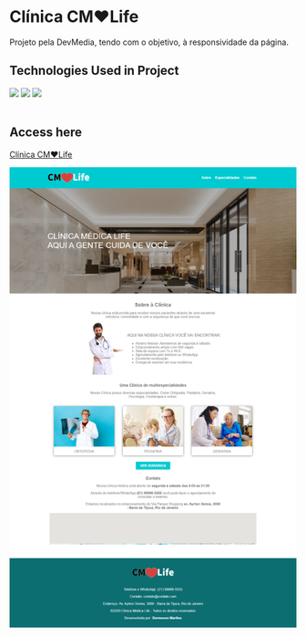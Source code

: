 # Clínica CM♥Life
 Projeto pela DevMedia, tendo com o objetivo, à responsividade da página.

  ## Technologies Used in Project
<div style="display: inline_block">
    <img align="html5" src="https://img.shields.io/badge/HTML5-E34F26?style=for-the-badge&logo=html5&logoColor=white">
    <img align="css3" src="https://img.shields.io/badge/CSS3-1572B6?style=for-the-badge&logo=css3&logoColor=white">
    <img align="git" src="https://img.shields.io/badge/GIT-E44C30?style=for-the-badge&logo=git&logoColor=white"/>

</div>
<br>

## Access here
<a 
href="https://germeson-martins.github.io/cm-life" target="_blank">Clínica CM♥Life
</a>

<img src="assets/demo.png" alt="Demo site">


